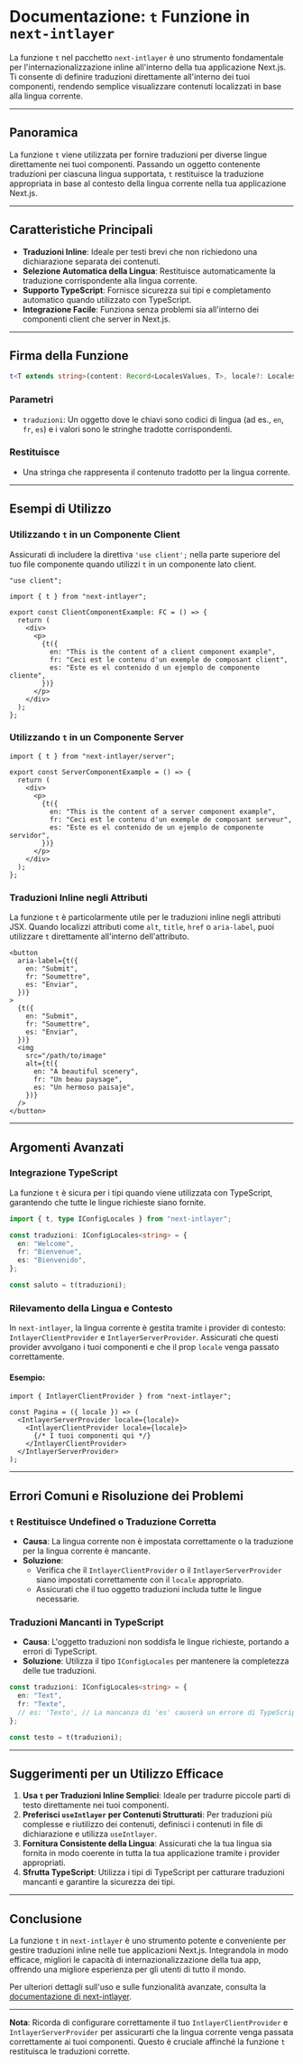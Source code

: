 # Documentazione: `t` Funzione in `next-intlayer`

La funzione `t` nel pacchetto `next-intlayer` è uno strumento fondamentale per l'internazionalizzazione inline all'interno della tua applicazione Next.js. Ti consente di definire traduzioni direttamente all'interno dei tuoi componenti, rendendo semplice visualizzare contenuti localizzati in base alla lingua corrente.

---

## Panoramica

La funzione `t` viene utilizzata per fornire traduzioni per diverse lingue direttamente nei tuoi componenti. Passando un oggetto contenente traduzioni per ciascuna lingua supportata, `t` restituisce la traduzione appropriata in base al contesto della lingua corrente nella tua applicazione Next.js.

---

## Caratteristiche Principali

- **Traduzioni Inline**: Ideale per testi brevi che non richiedono una dichiarazione separata dei contenuti.
- **Selezione Automatica della Lingua**: Restituisce automaticamente la traduzione corrispondente alla lingua corrente.
- **Supporto TypeScript**: Fornisce sicurezza sui tipi e completamento automatico quando utilizzato con TypeScript.
- **Integrazione Facile**: Funziona senza problemi sia all'interno dei componenti client che server in Next.js.

---

## Firma della Funzione

```typescript
t<T extends string>(content: Record<LocalesValues, T>, locale?: Locales): string
```

### Parametri

- `traduzioni`: Un oggetto dove le chiavi sono codici di lingua (ad es., `en`, `fr`, `es`) e i valori sono le stringhe tradotte corrispondenti.

### Restituisce

- Una stringa che rappresenta il contenuto tradotto per la lingua corrente.

---

## Esempi di Utilizzo

### Utilizzando `t` in un Componente Client

Assicurati di includere la direttiva `'use client';` nella parte superiore del tuo file componente quando utilizzi `t` in un componente lato client.

```tsx
"use client";

import { t } from "next-intlayer";

export const ClientComponentExample: FC = () => {
  return (
    <div>
      <p>
        {t({
          en: "This is the content of a client component example",
          fr: "Ceci est le contenu d'un exemple de composant client",
          es: "Este es el contenido d un ejemplo de componente cliente",
        })}
      </p>
    </div>
  );
};
```

### Utilizzando `t` in un Componente Server

```tsx
import { t } from "next-intlayer/server";

export const ServerComponentExample = () => {
  return (
    <div>
      <p>
        {t({
          en: "This is the content of a server component example",
          fr: "Ceci est le contenu d'un exemple de composant serveur",
          es: "Este es el contenido de un ejemplo de componente servidor",
        })}
      </p>
    </div>
  );
};
```

### Traduzioni Inline negli Attributi

La funzione `t` è particolarmente utile per le traduzioni inline negli attributi JSX. Quando localizzi attributi come `alt`, `title`, `href` o `aria-label`, puoi utilizzare `t` direttamente all'interno dell'attributo.

```tsx
<button
  aria-label={t({
    en: "Submit",
    fr: "Soumettre",
    es: "Enviar",
  })}
>
  {t({
    en: "Submit",
    fr: "Soumettre",
    es: "Enviar",
  })}
  <img
    src="/path/to/image"
    alt={t({
      en: "A beautiful scenery",
      fr: "Un beau paysage",
      es: "Un hermoso paisaje",
    })}
  />
</button>
```

---

## Argomenti Avanzati

### Integrazione TypeScript

La funzione `t` è sicura per i tipi quando viene utilizzata con TypeScript, garantendo che tutte le lingue richieste siano fornite.

```typescript
import { t, type IConfigLocales } from "next-intlayer";

const traduzioni: IConfigLocales<string> = {
  en: "Welcome",
  fr: "Bienvenue",
  es: "Bienvenido",
};

const saluto = t(traduzioni);
```

### Rilevamento della Lingua e Contesto

In `next-intlayer`, la lingua corrente è gestita tramite i provider di contesto: `IntlayerClientProvider` e `IntlayerServerProvider`. Assicurati che questi provider avvolgano i tuoi componenti e che il prop `locale` venga passato correttamente.

#### Esempio:

```tsx
import { IntlayerClientProvider } from "next-intlayer";

const Pagina = ({ locale }) => (
  <IntlayerServerProvider locale={locale}>
    <IntlayerClientProvider locale={locale}>
      {/* I tuoi componenti qui */}
    </IntlayerClientProvider>
  </IntlayerServerProvider>
);
```

---

## Errori Comuni e Risoluzione dei Problemi

### `t` Restituisce Undefined o Traduzione Corretta

- **Causa**: La lingua corrente non è impostata correttamente o la traduzione per la lingua corrente è mancante.
- **Soluzione**:
  - Verifica che il `IntlayerClientProvider` o il `IntlayerServerProvider` siano impostati correttamente con il `locale` appropriato.
  - Assicurati che il tuo oggetto traduzioni includa tutte le lingue necessarie.

### Traduzioni Mancanti in TypeScript

- **Causa**: L'oggetto traduzioni non soddisfa le lingue richieste, portando a errori di TypeScript.
- **Soluzione**: Utilizza il tipo `IConfigLocales` per mantenere la completezza delle tue traduzioni.

```typescript
const traduzioni: IConfigLocales<string> = {
  en: "Text",
  fr: "Texte",
  // es: 'Texto', // La mancanza di 'es' causerà un errore di TypeScript
};

const testo = t(traduzioni);
```

---

## Suggerimenti per un Utilizzo Efficace

1. **Usa `t` per Traduzioni Inline Semplici**: Ideale per tradurre piccole parti di testo direttamente nei tuoi componenti.
2. **Preferisci `useIntlayer` per Contenuti Strutturati**: Per traduzioni più complesse e riutilizzo dei contenuti, definisci i contenuti in file di dichiarazione e utilizza `useIntlayer`.
3. **Fornitura Consistente della Lingua**: Assicurati che la tua lingua sia fornita in modo coerente in tutta la tua applicazione tramite i provider appropriati.
4. **Sfrutta TypeScript**: Utilizza i tipi di TypeScript per catturare traduzioni mancanti e garantire la sicurezza dei tipi.

---

## Conclusione

La funzione `t` in `next-intlayer` è uno strumento potente e conveniente per gestire traduzioni inline nelle tue applicazioni Next.js. Integrandola in modo efficace, migliori le capacità di internazionalizzazione della tua app, offrendo una migliore esperienza per gli utenti di tutto il mondo.

Per ulteriori dettagli sull'uso e sulle funzionalità avanzate, consulta la [documentazione di next-intlayer](https://github.com/aymericzip/intlayer/blob/main/docs/it/intlayer_editor.md).

---

**Nota**: Ricorda di configurare correttamente il tuo `IntlayerClientProvider` e `IntlayerServerProvider` per assicurarti che la lingua corrente venga passata correttamente ai tuoi componenti. Questo è cruciale affinché la funzione `t` restituisca le traduzioni corrette.

